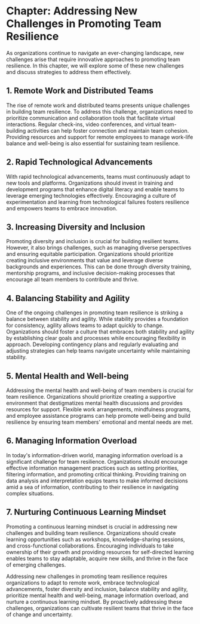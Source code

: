 Chapter: Addressing New Challenges in Promoting Team Resilience
===============================================================

As organizations continue to navigate an ever-changing landscape, new challenges arise that require innovative approaches to promoting team resilience. In this chapter, we will explore some of these new challenges and discuss strategies to address them effectively.

**1. Remote Work and Distributed Teams**
----------------------------------------

The rise of remote work and distributed teams presents unique challenges in building team resilience. To address this challenge, organizations need to prioritize communication and collaboration tools that facilitate virtual interactions. Regular check-ins, video conferences, and virtual team-building activities can help foster connection and maintain team cohesion. Providing resources and support for remote employees to manage work-life balance and well-being is also essential for sustaining team resilience.

**2. Rapid Technological Advancements**
---------------------------------------

With rapid technological advancements, teams must continuously adapt to new tools and platforms. Organizations should invest in training and development programs that enhance digital literacy and enable teams to leverage emerging technologies effectively. Encouraging a culture of experimentation and learning from technological failures fosters resilience and empowers teams to embrace innovation.

**3. Increasing Diversity and Inclusion**
-----------------------------------------

Promoting diversity and inclusion is crucial for building resilient teams. However, it also brings challenges, such as managing diverse perspectives and ensuring equitable participation. Organizations should prioritize creating inclusive environments that value and leverage diverse backgrounds and experiences. This can be done through diversity training, mentorship programs, and inclusive decision-making processes that encourage all team members to contribute and thrive.

**4. Balancing Stability and Agility**
--------------------------------------

One of the ongoing challenges in promoting team resilience is striking a balance between stability and agility. While stability provides a foundation for consistency, agility allows teams to adapt quickly to change. Organizations should foster a culture that embraces both stability and agility by establishing clear goals and processes while encouraging flexibility in approach. Developing contingency plans and regularly evaluating and adjusting strategies can help teams navigate uncertainty while maintaining stability.

**5. Mental Health and Well-being**
-----------------------------------

Addressing the mental health and well-being of team members is crucial for team resilience. Organizations should prioritize creating a supportive environment that destigmatizes mental health discussions and provides resources for support. Flexible work arrangements, mindfulness programs, and employee assistance programs can help promote well-being and build resilience by ensuring team members' emotional and mental needs are met.

**6. Managing Information Overload**
------------------------------------

In today's information-driven world, managing information overload is a significant challenge for team resilience. Organizations should encourage effective information management practices such as setting priorities, filtering information, and promoting critical thinking. Providing training on data analysis and interpretation equips teams to make informed decisions amid a sea of information, contributing to their resilience in navigating complex situations.

**7. Nurturing Continuous Learning Mindset**
--------------------------------------------

Promoting a continuous learning mindset is crucial in addressing new challenges and building team resilience. Organizations should create learning opportunities such as workshops, knowledge-sharing sessions, and cross-functional collaborations. Encouraging individuals to take ownership of their growth and providing resources for self-directed learning enables teams to stay adaptable, acquire new skills, and thrive in the face of emerging challenges.

Addressing new challenges in promoting team resilience requires organizations to adapt to remote work, embrace technological advancements, foster diversity and inclusion, balance stability and agility, prioritize mental health and well-being, manage information overload, and nurture a continuous learning mindset. By proactively addressing these challenges, organizations can cultivate resilient teams that thrive in the face of change and uncertainty.
